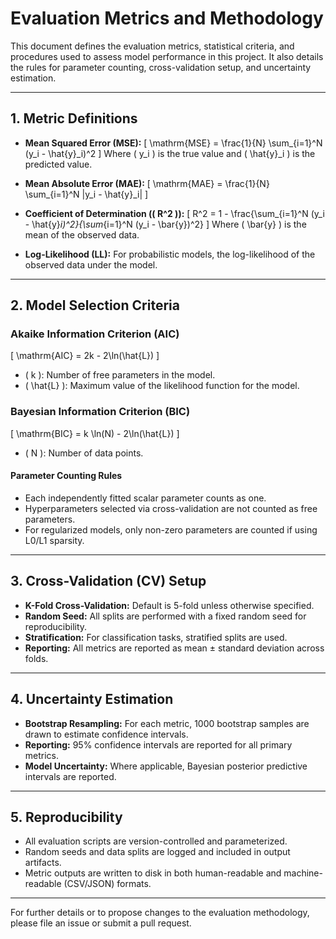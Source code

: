 # Evaluation Metrics and Methodology

This document defines the evaluation metrics, statistical criteria, and procedures used to assess model performance in this project. It also details the rules for parameter counting, cross-validation setup, and uncertainty estimation.

---

## 1. Metric Definitions

- **Mean Squared Error (MSE):**
  \[
  \mathrm{MSE} = \frac{1}{N} \sum_{i=1}^N (y_i - \hat{y}_i)^2
  \]
  Where \( y_i \) is the true value and \( \hat{y}_i \) is the predicted value.

- **Mean Absolute Error (MAE):**
  \[
  \mathrm{MAE} = \frac{1}{N} \sum_{i=1}^N |y_i - \hat{y}_i|
  \]

- **Coefficient of Determination (\( R^2 \)):**
  \[
  R^2 = 1 - \frac{\sum_{i=1}^N (y_i - \hat{y}_i)^2}{\sum_{i=1}^N (y_i - \bar{y})^2}
  \]
  Where \( \bar{y} \) is the mean of the observed data.

- **Log-Likelihood (LL):**
  For probabilistic models, the log-likelihood of the observed data under the model.

---

## 2. Model Selection Criteria

### Akaike Information Criterion (AIC)

\[
\mathrm{AIC} = 2k - 2\ln(\hat{L})
\]
- \( k \): Number of free parameters in the model.
- \( \hat{L} \): Maximum value of the likelihood function for the model.

### Bayesian Information Criterion (BIC)

\[
\mathrm{BIC} = k \ln(N) - 2\ln(\hat{L})
\]
- \( N \): Number of data points.

#### Parameter Counting Rules

- Each independently fitted scalar parameter counts as one.
- Hyperparameters selected via cross-validation are not counted as free parameters.
- For regularized models, only non-zero parameters are counted if using L0/L1 sparsity.

---

## 3. Cross-Validation (CV) Setup

- **K-Fold Cross-Validation:** Default is 5-fold unless otherwise specified.
- **Random Seed:** All splits are performed with a fixed random seed for reproducibility.
- **Stratification:** For classification tasks, stratified splits are used.
- **Reporting:** All metrics are reported as mean ± standard deviation across folds.

---

## 4. Uncertainty Estimation

- **Bootstrap Resampling:** For each metric, 1000 bootstrap samples are drawn to estimate confidence intervals.
- **Reporting:** 95% confidence intervals are reported for all primary metrics.
- **Model Uncertainty:** Where applicable, Bayesian posterior predictive intervals are reported.

---

## 5. Reproducibility

- All evaluation scripts are version-controlled and parameterized.
- Random seeds and data splits are logged and included in output artifacts.
- Metric outputs are written to disk in both human-readable and machine-readable (CSV/JSON) formats.

---

For further details or to propose changes to the evaluation methodology, please file an issue or submit a pull request.
